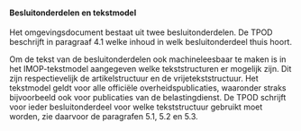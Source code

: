 #### Besluitonderdelen en tekstmodel

Het omgevingsdocument bestaat uit twee besluitonderdelen. De TPOD beschrijft in
paragraaf 4.1 welke inhoud in welk besluitonderdeel thuis hoort.

Om de tekst van de besluitonderdelen ook machineleesbaar te maken is in het
IMOP-tekstmodel aangegeven welke tekststructuren er mogelijk zijn. Dit zijn
respectievelijk de artikelstructuur en de vrijetekststructuur. Het tekstmodel
geldt voor alle officiële overheidspublicaties, waaronder straks bijvoorbeeld
ook voor publicaties van de belastingdienst. De TPOD schrijft voor ieder
besluitonderdeel voor welke tekststructuur gebruikt moet worden, zie daarvoor de
paragrafen 5.1, 5.2 en 5.3.
